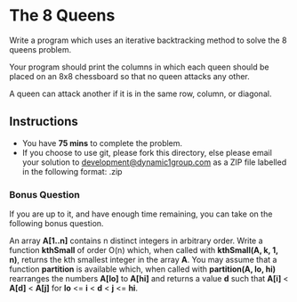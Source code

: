 # The 8 Queens

Write a program which uses an iterative backtracking method to solve the 8 queens problem.

Your program should print the columns in which each queen should be placed on an 8x8 chessboard so that no queen attacks any other.

A queen can attack another if it is in the same row, column, or diagonal.

## Instructions

* You have **75 mins** to complete the problem.
* If you choose to use git, please fork this directory, else please email your solution to development@dynamic1group.com as a ZIP file labelled in the following format: <firstname-lastname-date>.zip

### Bonus Question

If you are up to it, and have enough time remaining, you can take on the following bonus question.

An array **A[1..n]** contains n distinct integers in arbitrary order. Write a function **kthSmall** of order O(n) which, when called with **kthSmall(A, k, 1, n)**, returns the kth smallest integer in the array **A**. You may assume that a function **partition** is available which, when called with **partition(A, lo, hi)** rearranges the numbers **A[lo]** to **A[hi]** and returns a value **d** such that **A[i]** < **A[d]** < **A[j]** for **lo** <= **i** < **d** < **j** <= **hi**.

